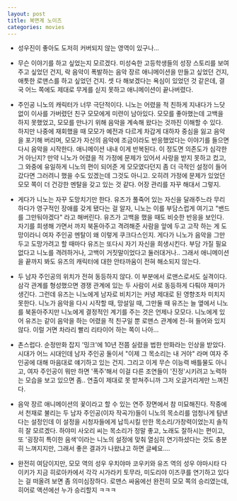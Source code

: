 ```yaml
---
layout: post
title: 복면계 노이즈
categories: movies
---
```


- 성우진이 좋아도 도저히 커버되지 않는 영역이 있구나...

- 무슨 이야기를 하고 싶었는지 모르겠다. 미성숙한 고등학생들의 성장 스토리를 보여주고 싶었던 건지, 락 음악이 폭발하는 음악 장르 애니메이션을 만들고 싶었던 건지, 애틋한 로맨스를 하고 싶었던 건지. 셋 다 해보겠다는 욕심이 있었던 것 같은데, 결국 어느 쪽에도 제대로 무게를 싣지 못하고 애니메이션이 끝나버렸다. 

- 주인공 니노의 캐릭터가 너무 극단적이다. 니노는 어렸을 적 친하게 지내다가 느닷없이 이사를 가버렸던 친구 모모에게 미련이 남아있다. 모모를 좋아했는데 고백을 하지 못했었고, 모모를 만나기 위해 음악을 계속해 왔다는 것까진 이해할 수 있다. 하지만 나중에 재회했을 때 모모가 예전과 다르게 차갑게 대하자 중심을 잃고 음악을 포기해 버리며, 모모가 자신의 음악에 조금이라도 반응했었다는 이야기를 들으면 다시 음악을 시작한다. 애니메이션 내내 이게 반복된다. 이 정도면 의존도가 심각한 거 아닌지? 만약 니노가 어렸을 적 가정에 문제가 있어서 사랑을 받지 못하고 컸고, 그 와중에 유일하게 니노의 편이 되어준 게 모모였다던지 좀 더 극적인 설정이 들어갔다면 그러려니 했을 수도 있겠는데 그것도 아니고. 오히려 가정에 문제가 있었던 모모 쪽이 더 건강한 멘탈을 갖고 있는 것 같다. 어장 관리를 자꾸 해대서 그렇지.

- 게다가 니노는 자꾸 도망치기만 한다. 유즈가 풀죽어 있는 자신을 달래주느라 무리하다가 영구적인 장애를 갖게 됐다는 걸 알자, 니노는 이를 부담스럽게 여기고 "밴드를 그만둬야겠다" 라고 해버린다. 유즈가 고백을 했을 때도 비슷한 반응을 보인다. 자기를 희생해 가면서 까지 북돋아주고 격려해준 사람을 앞에 두고 고작 하는 게 도망이라니 여자 주인공 멘탈이 왜 이렇게 쿠크다스인지. 게다가 니노가 음악을 그만두고 도망가려고 할 때마다 유즈는 또다시 자기 자신을 희생시킨다. 부담 가질 필요 없다고 니노를 격려하거나, 고백이 거짓말이었다고 둘러대거나.. 그래서 애니메이션을 끝까지 봐도 유즈의 캐릭터에 대한 안타까움이 전혀 해소되지 않는다.

- 두 남자 주인공의 위치가 전혀 동등하지 않다. 이 부분에서 로맨스로서도 실격이다. 삼각 관계를 형성했으면 경쟁 관계에 있는 두 사람이 서로 동등하게 다퉈야 재미가 생긴다. 그런데 유즈는 니노에게 남자로 비치기는 커녕 제대로 된 영향조차 미치지 못한다. 니노가 음악을 다시 시작할 때, 망설일 때, 그만둘 때 유즈는 늘 옆에서 니노를 북돋아주지만 니노에게 결정적인 계기를 주는 것은 언제나 모모다. 니노에게 있어 유즈는 같이 음악을 하는 어렸을 적 친구일 뿐 로맨스 관계에 전-혀 들어와 있지 않다. 이럴 거면 차라리 빨리 리타이어 하는 쪽이 나아...

- 촌스럽다. 순정만화 잡지 '밍크'에 10년 전쯤 실렸을 법한 만화라는 인상을 받았다. 시대가 어느 시대인데 남자 주인공 둘이서 "이제 그 목소리는 내 거야" 라며 여자 주인공에 대해 마음대로 얘기하고 있는 건지. 그리고 이게 무슨 이능력 배틀물도 아니고, 여자 주인공이 뭐만 하면 '폭주'해서 이걸 다른 조연들이 '진정'시키려고 노력하는 모습을 보고 있으면 좀.. 연출이 제대로 못 받쳐주니까 그저 오글거리게만 느껴진다.

- 음악 장르 애니메이션의 꽃이라고 할 수 있는 연주 장면에서 참 미묘해진다. 작중에서 천재로 불리는 두 남자 주인공(이자 작곡가)들이 니노의 목소리를 엄청나게 탐낸다는 설정인데 이 설정을 시청자들에게 납득시킬 만한 목소리/가창력이었는지 솔직히 잘 모르겠다. 하야미 사오리 씨는 목소리가 정말 좋고, 노래도 잘하시는 편이고, 또 '굉장히 특이한 음색'이라는 니노의 설정에 맞춰 열심히 연기하셨다는 것도 충분히 느껴지지만, 그래서 좋은 결과가 나왔냐고 하면 글쎄요.... 

- 완전히 여담이지만, 모모 역의 성우 우치야마 코우키와 유즈 역의 성우 야마시타 다이키가 지금 히로아카에서 각각 시가라키 토무라, 미도리야 이즈쿠를 연기하고 있다는 걸 떠올려 보면 좀 의미심장하다. 로맨스 싸움에선 완전히 모모 쪽의 승리였는데, 히어로 액션에선 누가 승리할지 ㅋㅋㅋ



